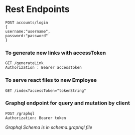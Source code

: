# Rest Endpoints

```
POST accounts/login
{
username:"username",
password:"password"
}
```

### To generate new links with accessToken
```
GET /generateLink  
Authorization : Bearer accesstoken 
```



### To serve react files to new Employee
```
GET /index?accessToken="tokenString"
```




### Graphql endpoint for query and mutation by client

```
POST /graphql
Authorization: Bearer token
```




*Graphql Schema is in schema.graphql file*



